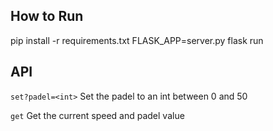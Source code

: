 ## How to Run
pip install -r requirements.txt
FLASK_APP=server.py flask run

## API
`set?padel=<int>`
Set the padel to an int between 0 and 50

`get`
Get the current speed and padel value
